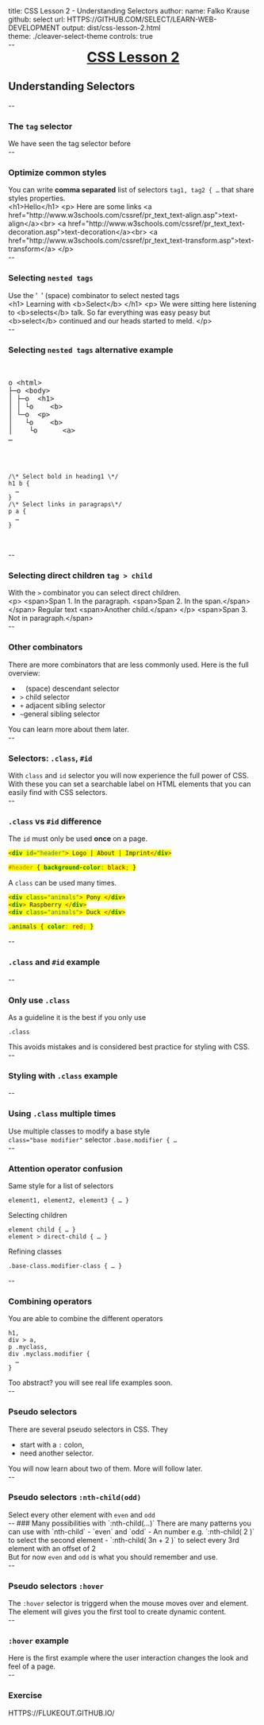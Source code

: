 title: CSS Lesson 2 - Understanding Selectors
author:
  name: Falko Krause
  github: select
  url: https://github.com/select/learn-web-development
output: dist/css-lesson-2.html
<!-- theme: ./revealjs-theme -->
theme: ./cleaver-select-theme
controls: true

--
# CSS Lesson 2
## Understanding Selectors
<script src="js-sandbox.js" type="text/javascript" charset="utf-8"></script>

--
### The `tag` selector
We have seen the tag selector before
<div class="js-sandbox" data-height="400" data-ace-options="enableLiveAutocompletion: true">
<style class="editor-css">h1 {
  text-align: center;
  text-decoration: underline;
  margin: 0;
}
p {
  margin: 0;
}
a {
  text-transform: uppercase;
  text-decoration: none;
}</style>
<script type="text/plain" class="editor-html"><h1>Hello</h1>
<p>
  Here are some links
  <a href="http://www.w3schools.com/cssref/pr_text_text-align.asp">text-align</a><br>
  <a href="http://www.w3schools.com/cssref/pr_text_text-decoration.asp">text-decoration</a><br>
  <a href="http://www.w3schools.com/cssref/pr_text_text-transform.asp">text-transform</a>
</p>
</script>
</div>

--
### Optimize common styles
You can write **comma separated** list of selectors `tag1, tag2 { …` that share styles properties.
<div class="js-sandbox" data-height="375" data-ace-options="enableLiveAutocompletion: true">
<style class="editor-css">h1, p {
  margin: 0;
}
h1 {
  text-align: center;
  text-decoration: underline;
}
a {
  text-transform: uppercase;
  text-decoration: none;
}</style>
<script type="text/plain" style="display: block;" class="editor-html"><h1>Hello</h1>
<p>
  Here are some links
  <a href="http://www.w3schools.com/cssref/pr_text_text-align.asp">text-align</a><br>
  <a href="http://www.w3schools.com/cssref/pr_text_text-decoration.asp">text-decoration</a><br>
  <a href="http://www.w3schools.com/cssref/pr_text_text-transform.asp">text-transform</a>
</p>
</script>
</div>

--
### Selecting `nested tags`
Use the '` `' (space) combinator to select nested tags
<div class="js-sandbox" data-height="425" data-ace-options="enableLiveAutocompletion: true">
<style class="editor-css">p b {
    color: green;
}
h1 b {
    font-weight: bold;
}
</style><script type="text/plain" style="display: block;" class="editor-html"><h1>
Learning with <b>Select</b>
</h1>
<p>
  We were sitting here listening 
  to <b>selects</b> talk. So far
  everything was easy peasy but
  <b>select</b> continued and our
  heads started to meld.
</p></script>
</div>

--
### Selecting `nested tags` alternative example
<div class="left">
<pre>
  <script type="text/plain" style="display: block;">
o <html>
├─o <body>
│ ├─o  <h1>
│ │ └o    <b>
│ └─o  <p>
│   └o    <b>
│    └o      <a>
…
  </script>
</pre>
</div>
<div class="right">
  <pre>
    <code>
/\* Select bold in heading1 \*/
h1 b {
  …
}
/\* Select links in paragraps\*/
p a {
  …
}
    </code>
  </pre>
</div>

--
### Selecting direct children `tag > child`
With the `>` combinator you can select direct children.
<div class="js-sandbox" data-height="425" data-ace-options="enableLiveAutocompletion: true">
<style class="editor-css">
span { background-color: yellow; }
p > span {
  background-color: lightblue;
}
</style>
<script type="text/plain" style="display: block;" class="editor-html">
<p>
  <span>Span 1. In the paragraph.
    <span>Span 2. In the span.</span>
  </span>
  Regular text
  <span>Another child.</span>
</p>
<span>Span 3. Not in paragraph.</span>
</script>
</div>

--
### Other combinators

There are more combinators that are less commonly used. Here is the full overview:

- ` ` (space) descendant selector 
- `>` child selector 
- `+` adjacent sibling selector 
- `~`general sibling selector 

You can learn more about them later.

--
### Selectors: `.class`, `#id`
With `class` and `id` selector you will now experience the full power of CSS.

With these you can set a searchable label on HTML elements that you can easily find with CSS selectors.


--
### `.class` vs `#id` difference

The `id` must only be used **once** on a page.
```html
<div id="header"> Logo | About | Imprint</div>
```
```css
#header { background-color: black; }
```

A `class` can be used many times.
```html
<div class="animals"> Pony </div>
<div> Raspberry </div>
<div class="animals"> Duck </div>
```
```css
.animals { color: red; }
```

--
### `.class` and `#id` example

<div class="js-sandbox" data-height="400">
<script type="text/plain" class="editor-html">
<div id="myheader"> Logo | About | Imprint</div>
<div class="animals"> Pony </div>
<div> Raspberry </div>
<div class="animals"> Duck </div>
</script>
<style class="editor-css">
#myheader {
  background-color: black;
  color: white;
  padding: 0 10px;
}
.animals {
  color: red;
}
</style>
</div>

--
### Only use `.class`

As a guideline it is the best if you only use

```
.class
```

This avoids mistakes and is considered best practice for styling with CSS.


--
### Styling with `.class` example

<div class="js-sandbox" data-height="400">
<script type="text/plain" class="editor-html"><div class="header">
  Logo |
  <span class="animals">Ponies</span> |
  Imprint
</div>
<div class="animals"> Platapus </div>
<div> Raspberry </div>
<div class="animals"> Duck </div>
</script>
<style class="editor-css">
.header {
  background-color: black;
  color: white;
  padding: 0 10px;
}
.animals {
  color: red;
}
</style>
</div>

--
### Using `.class` multiple times
Use multiple classes to modify a base style <br>
`class="base modifier"` selector `.base.modifier { …`
<div class="js-sandbox" data-height="300">
<script type="text/plain" class="editor-html">
<h4>My favorite things</h4>
<ul>
  <li class="animal best">Cat</li>
  <li class="animal">Horse</li>
  <li> Banana </li>
  <li class="animal">Duck</li>
</ul></script>
<style class="editor-css">
.animal {
  color: green;
  font-style: italic;
}
.animal.best {
  color: orange;
}
</style>
</div>

--
### Attention operator confusion

Same style for a list of selectors
```
element1, element2, element3 { … }
```

Selecting children
```
element child { … }
element > direct-child { … }
```

Refining classes
```
.base-class.modifier-class { … }
```

--
### Combining operators
You are able to combine the different operators
```
h1,
div > a,
p .myclass,
div .myclass.modifier {
  … 
}
```

Too abstract? you will see real life examples soon.

--
### Pseudo selectors
There are several pseudo selectors in CSS. They

- start with a `:` colon,
- need another selector.

You will now learn about two of them. More will follow later.

--
### Pseudo selectors `:nth-child(odd)`
Select every other element with `even` and `odd`
<div class="js-sandbox" data-height="300">
<script type="text/plain" class="editor-html">
<h4>My favorite things</h4>
<ul class="striped">
  <li>Cat</li>
  <li>Horse</li>
  <li>Banana</li>
  <li>Duck</li>
  <li>Skateboard</li>
  <li>Star Trek</li>
</ul></script>
<style class="editor-css">
.striped li:nth-child(odd) {
  background-color: #eee;
}
.striped {
  list-style: none;
  padding: 0;
  margin: 0;
}
</style>
</div>
--
### Many possibilities with `:nth-child(…)`
There are many patterns you can use with `nth-child`
- `even` and `odd`
- An number e.g. `:nth-child( 2 )` to select the second element
- `:nth-child( 3n + 2 )` to select every 3rd element with an offset of 2

But for now `even` and `odd` is what you should remember and use.

--
### Pseudo selectors `:hover`

The `:hover` selector is triggerd when the mouse moves over and element.

The element will gives you the first tool to create dynamic content.

--
### `:hover` example
Here is the first example where the user interaction changes the look and feel of a page.
<div class="js-sandbox" data-height="300">
<script type="text/plain" class="editor-html">
<h4>My favorite things</h4>
<ul class="striped">
  <li>Cat</li>
  <li>Horse</li>
  <li>Banana</li>
  <li>Duck</li>
  <li>Skateboard</li>
  <li>Star Trek</li>
</ul></script>
<style class="editor-css">
.striped li:nth-child(odd) {
  background-color: #eee;
}
.striped li:hover {
  background-color: #999;
}

.striped {
  list-style: none;
  padding: 0;
  margin: 0;
}
</style>
</div>

--
### Exercise

https://flukeout.github.io/
